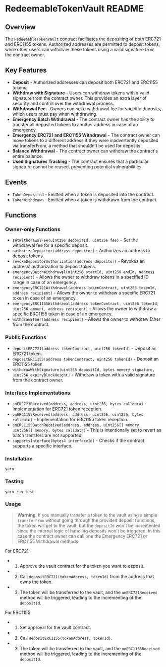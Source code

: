 # RedeemableTokenVault README

## Overview

The `RedeemableTokenVault` contract facilitates the depositing of both ERC721 and ERC1155 tokens. Authorized addresses are permitted to deposit tokens, while other users can withdraw these tokens using a valid signature from the contract owner.

## Key Features

- **Deposit** - Authorized addresses can deposit both ERC721 and ERC1155 tokens.
- **Withdraw with Signature** - Users can withdraw tokens with a valid signature from the contract owner. This provides an extra layer of security and control over the withdrawal process.
- **Withdrawal Fee** - Owners can set a withdrawal fee for specific deposits, which users must pay when withdrawing.
- **Emergency Batch Withdrawal** - The contract owner has the ability to transfer all deposited tokens to another address in case of an emergency.
- **Emergency ERC721 and ERC1155 Withdrawal** - The contract owner can move tokens to a different address if they were inadvertently deposited via transferFrom, a method that shouldn't be used for deposits.
- **Balance Withdrawal** - The contract owner can withdraw the contract's entire balance.
- **Used Signatures Tracking** - The contract ensures that a particular signature cannot be reused, preventing potential vulnerabilities.

## Events

- `TokenDeposited` - Emitted when a token is deposited into the contract.
- `TokenWithdrawn` - Emitted when a token is withdrawn from the contract.

## Functions

### Owner-only Functions

- `setWithdrawalFee(uint256 depositId, uint256 fee)` - Set the withdrawal fee for a specific deposit.
- `authorizeDepositor(address depositor)` - Authorizes an address to deposit tokens.
- `revokeDepositorAuthorization(address depositor)` - Revokes an address' authorization to deposit tokens.
- `emergencyBatchWithdrawal(uint256 startId, uint256 endId, address recipient)` - Allows the owner to withdraw tokens in a specified ID range in case of an emergency.
- `emergencyERC721Withdrawal(address tokenContract, uint256 tokenId, address recipient)` - Allows the owner to withdraw a specific ERC721 token in case of an emergency.
- `emergencyERC1155Withdrawal(address tokenContract, uint256 tokenId, uint256 amount, address recipient)` - Allows the owner to withdraw a specific ERC1155 token in case of an emergency.
- `withdrawEther(address recipient)` - Allows the owner to withdraw Ether from the contract.

### Public Functions

- `depositERC721(address tokenContract, uint256 tokenId)` - Deposit an ERC721 token.
- `depositERC1155(address tokenContract, uint256 tokenId)` - Deposit an ERC1155 token.
- `withdrawWithSignature(uint256 depositId, bytes memory signature, uint256 expiryBlockHeight)` - Withdraw a token with a valid signature from the contract owner.

### Interface Implementations

- `onERC721Received(address, address, uint256, bytes calldata)` - Implementation for ERC721 token reception.
- `onERC1155Received(address, address, uint256, uint256, bytes calldata)` - Implementation for ERC1155 token reception.
- `onERC1155BatchReceived(address, address, uint256[] memory, uint256[] memory, bytes calldata)` - This is intentionally set to revert as batch transfers are not supported.
- `supportsInterface(bytes4 interfaceId)` - Checks if the contract supports a specific interface.

### Installation

```
yarn
```

### Testing

```
yarn run test
```


### Usage

> **Warning**:
> If you manually transfer a token to the vault using a simple `transferFrom` without going through the provided deposit functions, the token will get to the vault, but the `depositId` won't be incremented since the internal logic of handling deposits won't be triggered. In this case the contract owner can call one the Emergency ERC721 or ERC1155 Withdrawal methods.

For ERC721:
 - 1. Approve the vault contract for the token you want to deposit.
 - 2. Call `depositERC721(tokenAddress, tokenId)` from the address that owns the token.
 - 3. The token will be transferred to the vault, and the `onERC721Received` method will be triggered, leading to the incrementing of the `depositId`.

For ERC1155:
 - 1. Set approval for the vault contract.
 - 2. Call `depositERC1155(tokenAddress, tokenId)`.
 - 3. The token will be transferred to the vault, and the `onERC1155Received` method will be triggered, leading to the incrementing of the `depositId`.
